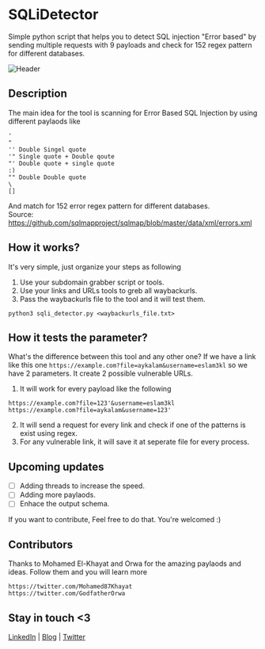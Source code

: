 # SQLiDetector
Simple python script that helps you to detect SQL injection "Error based" by sending multiple requests with 9 payloads and check for 152 regex pattern for different databases.

![Header](https://github.com/eslam3kl/SQLiDetector/blob/main/SCREENSHOT.png)

## Description
The main idea for the tool is scanning for Error Based SQL Injection by using different paylaods like
```
' 
"
'' Double Singel quote
'" Single quote + Double qoute
"' Double quote + single quote
:) 
"" Double Double quote
\
[]
```
And match for 152 error regex pattern for different databases. <br />
Source: https://github.com/sqlmapproject/sqlmap/blob/master/data/xml/errors.xml

## How it works? 
It's very simple, just organize your steps as following
1. Use your subdomain grabber script or tools. 
2. Use your links and URLs tools to greb all waybackurls. 
3. Pass the waybackurls file to the tool and it will test them. 
```
python3 sqli_detector.py <waybackurls_file.txt>
```

## How it tests the parameter? 
What's the difference between this tool and any other one? 
If we have a link like this one `https://example.com?file=aykalam&username=eslam3kl` so we have 2 parameters. It create 2 possible vulnerable URLs. 
1. It will work for every payload like the following 
```
https://example.com?file=123'&username=eslam3kl
https://example.com?file=aykalam&username=123'
```
2. It will send a request for every link and check if one of the patterns is exist using regex. 
3. For any vulnerable link, it will save it at seperate file for every process. 

## Upcoming updates
- [ ] Adding threads to increase the speed.
- [ ] Adding more paylaods.
- [ ] Enhace the output schema. 

If you want to contribute, Feel free to do that. You're welcomed :)

## Contributors
Thanks to Mohamed El-Khayat and Orwa for the amazing paylaods and ideas. Follow them and you will learn more
```
https://twitter.com/Mohamed87Khayat
https://twitter.com/GodfatherOrwa
```

## Stay in touch <3 
[LinkedIn](https://www.linkedin.com/in/eslam3kl/) | [Blog](https://eslam3kl.medium.com/)  |  [Twitter](https://twitter.com/eslam3kll)
